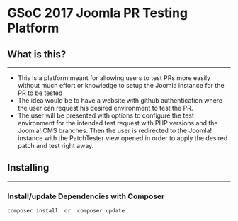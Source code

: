# GSoC 2017 Joomla PR Testing Platform

## What is this?
---------------------
* This is a platform meant for allowing users to test PRs more easily without much effort or knowledge to setup the Joomla instance for the PR to be tested
* The idea would be to have a website with github authentication where the user can request his desired environment to test the PR. 
* The user will be presented with options to configure the test environment for the intended test request with PHP versions and the Joomla! CMS branches. Then the user is redirected to the Joomla! instance with the PatchTester view opened in order to apply the desired patch and test right away.

## Installing
---------------------

### Install/update Dependencies with Composer

```
composer install  or  composer update
```
